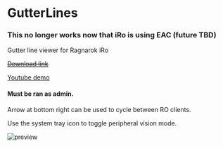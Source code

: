 # GutterLines
### This no longer works now that iRo is using EAC (future TBD)
Gutter line viewer for Ragnarok iRo

~~[Download link](https://github.com/miatribe/GutterLines/releases/download/1.5/GutterLines.zip)~~

[Youtube demo](https://youtu.be/hggU2WS2KyU)

#### Must be ran as admin.

Arrow at bottom right can be used to cycle between RO clients.

Use the system tray icon to toggle peripheral vision mode.

![preview](https://raw.githubusercontent.com/miatribe/gutterlines/master/GutterLinesPrev.png)
